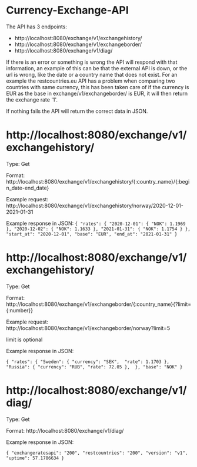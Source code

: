 # Currency-Exchange-API

The API has 3 endpoints:

- http://localhost:8080/exchange/v1/exchangehistory/
- http://localhost:8080/exchange/v1/exchangeborder/
- http://localhost:8080/exchange/v1/diag/

If there is an error or something is wrong the API will respond with that information, an example of this can be that the external API is down, or the url is wrong, like the date or a country name that does not exist. For an example the restcountries.eu API has a problem when comparing two countries with same currency, this has been taken care of if the currency is EUR as the base in exchange/v1/exchangeborder/ is EUR, it will then return the exchange rate '1'.

If nothing fails the API will return the correct data in JSON.

# http://localhost:8080/exchange/v1/exchangehistory/

Type: Get

Format: 
http://localhost:8080/exchange/v1/exchangehistory/{:country_name}/{:begin_date-end_date}

Example request: http://localhost:8080/exchange/v1/exchangehistory/norway/2020-12-01-2021-01-31

Example response in JSON:
`
{
    "rates": {
        "2020-12-01": {
            "NOK": 1.1969
        },
        "2020-12-02": {
            "NOK": 1.1633
        },
        "2021-01-31": {
            "NOK": 1.1754
        }
    },
    "start_at": "2020-12-01",
    "base": "EUR",
    "end_at": "2021-01-31"
}
`

# http://localhost:8080/exchange/v1/exchangehistory/

Type: Get

Format: 
http://localhost:8080/exchange/v1/exchangeborder/{:country_name}{?limit={:number}}

Example request: http://localhost:8080/exchange/v1/exchangeborder/norway?limit=5

limit is optional

Example response in JSON:

`
{
    "rates": {
        "Sweden": {
            "currency": "SEK", 
            "rate": 1.1703
        },
        "Russia": {
            "currency": "RUB",
            "rate": 72.05
        }, 
    },
    "base": "NOK"
}
`

# http://localhost:8080/exchange/v1/diag/

Type: Get

Format: 
http://localhost:8080/exchange/v1/diag/

Example response in JSON:

`
{
   "exchangeratesapi": "200",
   "restcountries": "200",
   "version": "v1",
   "uptime": 57.1786634
}
`
